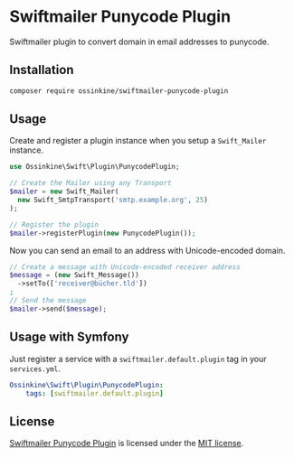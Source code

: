 # Swiftmailer Punycode Plugin

Swiftmailer plugin to convert domain in email addresses to punycode.

## Installation

```bash
composer require ossinkine/swiftmailer-punycode-plugin
```

## Usage

Create and register a plugin instance when you setup a `Swift_Mailer` instance.

```php
use Ossinkine\Swift\Plugin\PunycodePlugin;

// Create the Mailer using any Transport
$mailer = new Swift_Mailer(
  new Swift_SmtpTransport('smtp.example.org', 25)
);

// Register the plugin
$mailer->registerPlugin(new PunycodePlugin());
```

Now you can send an email to an address with Unicode-encoded domain.

```php
// Create a message with Unicode-encoded receiver address
$message = (new Swift_Message())
  ->setTo(['receiver@bücher.tld'])
;
// Send the message
$mailer->send($message);
```

## Usage with Symfony

Just register a service with a `swiftmailer.default.plugin` tag in your `services.yml`.

```yaml
Ossinkine\Swift\Plugin\PunycodePlugin:
    tags: [swiftmailer.default.plugin]
```

## License

[Swiftmailer Punycode Plugin](https://github.com/ossinkine/swiftmailer-punycode-plugin) is licensed under the [MIT license](LICENSE).
